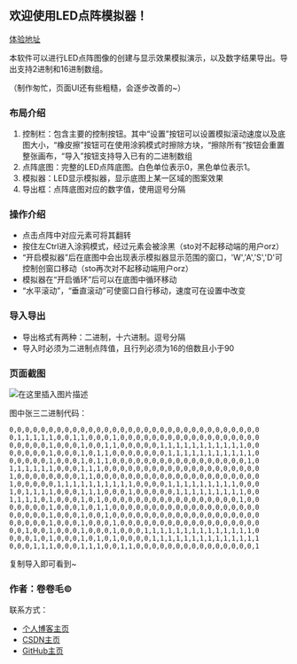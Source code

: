 欢迎使用LED点阵模拟器！
-------------



[体验地址](http://www.wayne-lee.cn:3006/)

本软件可以进行LED点阵图像的创建与显示效果模拟演示，以及数字结果导出。导出支持2进制和16进制数组。

（制作匆忙，页面UI还有些粗糙，会逐步改善的~）

### 布局介绍

1.  控制栏：包含主要的控制按钮。其中“设置”按钮可以设置模拟滚动速度以及底图大小，“橡皮擦”按钮可在使用涂鸦模式时擦除方块，“擦除所有”按钮会重置整张画布，“导入”按钮支持导入已有的二进制数组
2.  点阵底图：完整的LED点阵底图。白色单位表示0，黑色单位表示1。
3.  模拟器：LED显示模拟器，显示底图上某一区域的图案效果
4.  导出框：点阵底图对应的数字值，使用逗号分隔

### 操作介绍

*   点击点阵中对应元素可将其翻转
*   按住左Ctrl进入涂鸦模式，经过元素会被涂黑（sto对不起移动端的用户orz）
*   “开启模拟器”后在底图中会出现表示模拟器显示范围的窗口，'W','A','S','D'可控制创窗口移动（sto再次对不起移动端用户orz）
*   模拟器在“开启循环”后可以在底图中循环移动
*   “水平滚动”，“垂直滚动”可使窗口自行移动，速度可在设置中改变

### 导入导出

*   导出格式有两种：二进制，十六进制。逗号分隔
*   导入时必须为二进制点阵值，且行列必须为16的倍数且小于90



### 页面截图

![在这里插入图片描述](https://img-blog.csdnimg.cn/416be9b759f54e24bf0b7dfb8750ee61.png?x-oss-process=image/watermark,type_ZHJvaWRzYW5zZmFsbGJhY2s,shadow_50,text_Q1NETiBAd2F5bmVfbGVlX2x3Yw==,size_20,color_FFFFFF,t_70,g_se,x_16)



图中张三二进制代码：

```
0,0,0,0,0,0,0,0,0,0,0,0,0,0,0,0,0,0,0,0,0,0,0,0,0,0,0,0,0,0,0,0
0,1,1,1,1,1,0,0,1,1,0,0,0,1,0,0,0,0,0,0,0,0,0,0,0,0,0,0,0,0,0,0
0,0,0,0,0,1,0,0,0,1,0,0,1,1,0,0,0,0,0,1,1,1,1,1,1,1,1,1,1,1,0,0
0,0,0,0,0,1,0,0,0,1,0,1,1,0,0,0,0,0,0,0,1,1,1,1,1,1,1,1,1,1,1,0
0,0,0,0,0,1,0,0,0,1,0,1,1,0,0,0,0,0,0,0,0,0,0,0,0,0,0,0,0,0,1,0
1,1,1,1,1,1,0,0,0,1,1,1,0,0,0,0,0,0,0,0,0,0,0,0,0,0,0,0,0,0,0,0
1,0,0,0,0,0,0,0,0,1,1,0,0,0,0,0,0,0,0,0,0,0,0,0,0,0,0,0,0,0,0,0
1,0,0,0,0,0,1,1,1,1,1,1,1,1,1,1,0,0,0,0,1,1,1,1,1,1,1,1,1,0,0,0
1,0,1,1,1,1,0,0,0,1,1,1,0,0,0,1,0,0,0,0,0,1,1,1,1,1,1,1,1,1,0,0
1,1,1,1,0,1,0,0,0,1,0,1,0,0,0,0,0,0,0,0,0,0,0,0,0,0,0,0,0,1,0,0
0,0,0,0,0,1,0,0,0,1,0,1,1,0,0,0,0,0,0,0,0,0,0,0,0,0,0,0,0,0,0,0
0,0,0,0,0,1,0,0,0,1,0,0,1,0,0,0,0,0,0,0,0,0,0,0,0,0,0,0,0,0,0,0
0,0,0,0,0,1,0,0,0,1,0,0,0,1,0,0,0,0,0,0,0,0,0,0,0,0,0,0,0,0,0,0
0,0,1,0,0,1,0,0,0,1,0,0,0,1,0,0,0,1,1,1,1,1,1,1,1,1,1,1,1,1,1,0
0,0,0,1,0,1,0,0,0,1,0,1,0,1,0,0,0,0,1,1,1,1,1,1,1,1,1,1,1,1,1,1
0,0,0,1,1,1,0,0,0,1,1,1,0,0,1,1,0,0,0,0,0,0,0,0,0,0,0,0,0,0,0,1
```

复制导入即可看到~

### 作者：卷卷毛©  

联系方式：

*   [个人博客主页](http://www.wayne-lee.cn:2048/)
*   [CSDN主页](https://wayne-lee-jlu.blog.csdn.net/)
*   [GitHub主页](https://github.com/waynelee-lwc)





